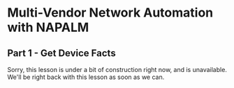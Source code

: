 # Multi-Vendor Network Automation with NAPALM
## Part 1 - Get Device Facts

Sorry, this lesson is under a bit of construction right now, and is unavailable. We'll be right back with this lesson as soon as we can.

<!-- In this lesson, a Jupyter notebook will take the place of this lab guide. Please click the button below to go there.

<button type="button" class="btn btn-primary btn-sm" onclick="gotoTab('jupyter')">Go To Jupyter Notebook</button> -->
